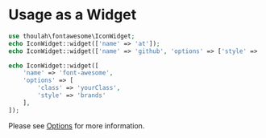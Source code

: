 # Usage as a Widget

```php
use thoulah\fontawesome\IconWidget;
echo IconWidget::widget(['name' => 'at']);
echo IconWidget::widget(['name' => 'github', 'options' => ['style' => 'brands', 'fill' => '#003865']]);

echo IconWidget::widget([
	'name' => 'font-awesome',
	'options' => [
		'class' => 'yourClass',
		'style' => 'brands'
	],
]);
```

Please see [Options](options.md) for more information.

